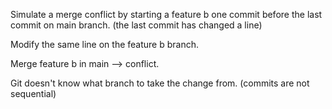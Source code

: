 Simulate a merge conflict by starting a feature b one commit before the last commit on main branch. (the last commit has changed a line)

Modify the same line on the feature b branch.

Merge feature b in main --> conflict.

Git doesn't know what branch to take the change from. (commits are not sequential)
